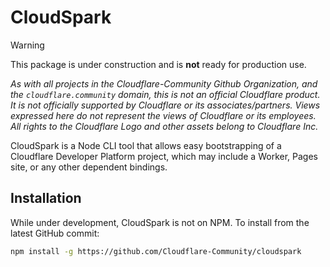 # CloudSpark

> [!WARNING]  
> This package is under construction and is **not** ready for production use.

_As with all projects in the Cloudflare-Community Github Organization, and the `cloudflare.community` domain, this is not an official Cloudflare product. It is not officially supported by Cloudflare or its associates/partners. Views expressed here do not represent the views of Cloudflare or its employees. All rights to the Cloudflare Logo and other assets belong to Cloudflare Inc._

CloudSpark is a Node CLI tool that allows easy bootstrapping of a Cloudflare Developer Platform project, which may include a Worker, Pages site, or any other dependent bindings.

## Installation

While under development, CloudSpark is not on NPM. To install from the latest GitHub commit:

```bash
npm install -g https://github.com/Cloudflare-Community/cloudspark
```
